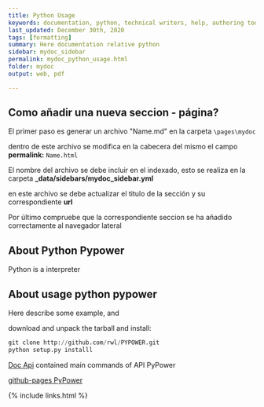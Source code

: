 ```yaml
---
title: Python Usage
keywords: documentation, python, technical writers, help, authoring tools, replacements
last_updated: December 30th, 2020
tags: [formatting]
summary: Here documentation relative python
sidebar: mydoc_sidebar
permalink: mydoc_python_usage.html
folder: mydoc
output: web, pdf

---
```

## Como añadir una nueva seccion - página?

El primer paso es generar un archivo "Name.md" en la carpeta `\pages\mydoc`

dentro de este archivo se modifica en la cabecera del mismo el campo **permalink:** `Name.html`

El nombre del archivo se debe incluir en el indexado, esto se realiza en la carpeta **_data/sidebars/mydoc_sidebar.yml**

en este archivo se debe actualizar el titulo de la sección y su correspondiente **url**

Por último compruebe que la correspondiente seccion se ha añadido correctamente al navegador lateral

## About Python Pypower

Python is a interpreter

## About usage python pypower

Here describe some example, and

download and unpack the tarball and install:

```python
git clone http://github.com/rwl/PYPOWER.git
python setup.py installl
```

[Doc Api](https://rwl.github.io/PYPOWER/api/) contained main commands of API PyPower

[github-pages PyPower](https://rwl.github.io/PYPOWER/usage.html#application-programming-interface)



{% include links.html %}
